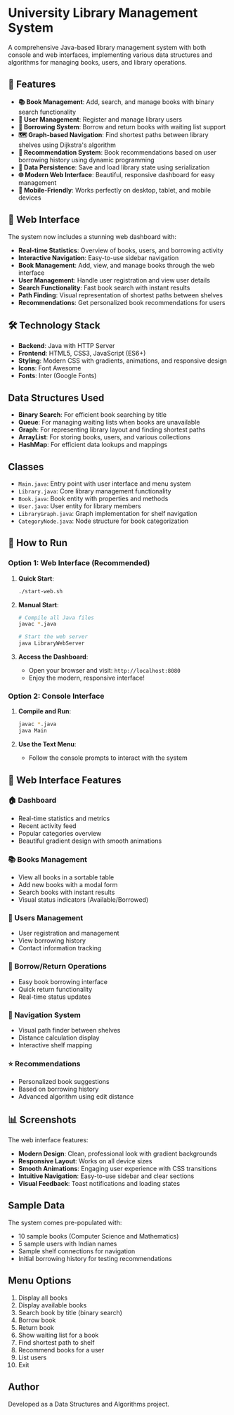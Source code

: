 # University Library Management System

A comprehensive Java-based library management system with both console and web interfaces, implementing various data structures and algorithms for managing books, users, and library operations.

## 🌟 Features

- **📚 Book Management**: Add, search, and manage books with binary search functionality
- **👥 User Management**: Register and manage library users
- **📖 Borrowing System**: Borrow and return books with waiting list support
- **🗺️ Graph-based Navigation**: Find shortest paths between library shelves using Dijkstra's algorithm
- **🎯 Recommendation System**: Book recommendations based on user borrowing history using dynamic programming
- **💾 Data Persistence**: Save and load library state using serialization
- **🌐 Modern Web Interface**: Beautiful, responsive dashboard for easy management
- **📱 Mobile-Friendly**: Works perfectly on desktop, tablet, and mobile devices

## 🎨 Web Interface

The system now includes a stunning web dashboard with:
- **Real-time Statistics**: Overview of books, users, and borrowing activity
- **Interactive Navigation**: Easy-to-use sidebar navigation
- **Book Management**: Add, view, and manage books through the web interface
- **User Management**: Handle user registration and view user details
- **Search Functionality**: Fast book search with instant results
- **Path Finding**: Visual representation of shortest paths between shelves
- **Recommendations**: Get personalized book recommendations for users

## 🛠️ Technology Stack

- **Backend**: Java with HTTP Server
- **Frontend**: HTML5, CSS3, JavaScript (ES6+)
- **Styling**: Modern CSS with gradients, animations, and responsive design
- **Icons**: Font Awesome
- **Fonts**: Inter (Google Fonts)

## Data Structures Used

- **Binary Search**: For efficient book searching by title
- **Queue**: For managing waiting lists when books are unavailable
- **Graph**: For representing library layout and finding shortest paths
- **ArrayList**: For storing books, users, and various collections
- **HashMap**: For efficient data lookups and mappings

## Classes

- `Main.java`: Entry point with user interface and menu system
- `Library.java`: Core library management functionality
- `Book.java`: Book entity with properties and methods
- `User.java`: User entity for library members
- `LibraryGraph.java`: Graph implementation for shelf navigation
- `CategoryNode.java`: Node structure for book categorization

## 🚀 How to Run

### Option 1: Web Interface (Recommended)
1. **Quick Start**:
   ```bash
   ./start-web.sh
   ```

2. **Manual Start**:
   ```bash
   # Compile all Java files
   javac *.java
   
   # Start the web server
   java LibraryWebServer
   ```

3. **Access the Dashboard**:
   - Open your browser and visit: `http://localhost:8080`
   - Enjoy the modern, responsive interface!

### Option 2: Console Interface
1. **Compile and Run**:
   ```bash
   javac *.java
   java Main
   ```

2. **Use the Text Menu**:
   - Follow the console prompts to interact with the system

## 📱 Web Interface Features

### 🏠 Dashboard
- Real-time statistics and metrics
- Recent activity feed
- Popular categories overview
- Beautiful gradient design with smooth animations

### 📚 Books Management
- View all books in a sortable table
- Add new books with a modal form
- Search books with instant results
- Visual status indicators (Available/Borrowed)

### 👥 Users Management
- User registration and management
- View borrowing history
- Contact information tracking

### 🔄 Borrow/Return Operations
- Easy book borrowing interface
- Quick return functionality
- Real-time status updates

### 🧭 Navigation System
- Visual path finder between shelves
- Distance calculation display
- Interactive shelf mapping

### ⭐ Recommendations
- Personalized book suggestions
- Based on borrowing history
- Advanced algorithm using edit distance

## 📊 Screenshots

The web interface features:
- **Modern Design**: Clean, professional look with gradient backgrounds
- **Responsive Layout**: Works on all device sizes
- **Smooth Animations**: Engaging user experience with CSS transitions
- **Intuitive Navigation**: Easy-to-use sidebar and clear sections
- **Visual Feedback**: Toast notifications and loading states

## Sample Data

The system comes pre-populated with:
- 10 sample books (Computer Science and Mathematics)
- 5 sample users with Indian names
- Sample shelf connections for navigation
- Initial borrowing history for testing recommendations

## Menu Options

1. Display all books
2. Display available books
3. Search book by title (binary search)
4. Borrow book
5. Return book
6. Show waiting list for a book
7. Find shortest path to shelf
8. Recommend books for a user
9. List users
0. Exit

## Author

Developed as a Data Structures and Algorithms project.

